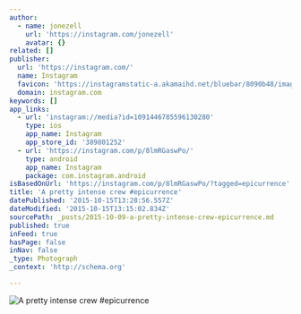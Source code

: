 ```yaml
---
author:
  - name: jonezell
    url: 'https://instagram.com/jonezell'
    avatar: {}
related: []
publisher:
  url: 'https://instagram.com/'
  name: Instagram
  favicon: 'https://instagramstatic-a.akamaihd.net/bluebar/8090b48/images/ico/favicon.ico'
  domain: instagram.com
keywords: []
app_links:
  - url: 'instagram://media?id=1091446785596130280'
    type: ios
    app_name: Instagram
    app_store_id: '389801252'
  - url: 'https://instagram.com/p/8lmRGaswPo/'
    type: android
    app_name: Instagram
    package: com.instagram.android
isBasedOnUrl: 'https://instagram.com/p/8lmRGaswPo/?tagged=epicurrence'
title: 'A pretty intense crew #epicurrence'
datePublished: '2015-10-15T13:28:56.557Z'
dateModified: '2015-10-15T13:15:02.834Z'
sourcePath: _posts/2015-10-09-a-pretty-intense-crew-epicurrence.md
published: true
inFeed: true
hasPage: false
inNav: false
_type: Photograph
_context: 'http://schema.org'

---
```

![A pretty intense crew &num;epicurrence](https://scontent.cdninstagram.com/hphotos-xaf1/t51.2885-15/s640x640/sh0.08/e35/12106305_628047647298482_221824965_n.jpg)
